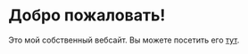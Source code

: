 # Добро пожаловать!
Это мой собственный вебсайт.
Вы можете посетить его [тут](https://vbproger.github.io).
